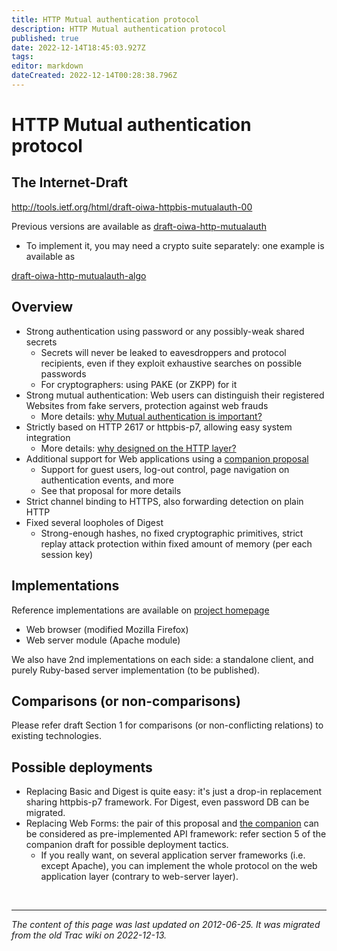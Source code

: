```yaml
---
title: HTTP Mutual authentication protocol
description: HTTP Mutual authentication protocol
published: true
date: 2022-12-14T18:45:03.927Z
tags: 
editor: markdown
dateCreated: 2022-12-14T00:28:38.796Z
---
```


# HTTP Mutual authentication protocol
## The Internet-Draft

http://tools.ietf.org/html/draft-oiwa-httpbis-mutualauth-00

Previous versions are available as [draft-oiwa-http-mutualauth](http://tools.ietf.org/html/draft-oiwa-http-mutualauth)

 * To implement it, you may need a crypto suite separately: one example is available as 

[draft-oiwa-http-mutualauth-algo](http://tools.ietf.org/html/draft-oiwa-http-mutualauth-algo)

## Overview

* Strong authentication using password or any possibly-weak shared secrets
  *  Secrets will never be leaked to eavesdroppers and protocol recipients, even if they exploit exhaustive searches on possible passwords
  *  For cryptographers: using PAKE (or ZKPP) for it 
* Strong mutual authentication: Web users can distinguish their registered Websites from fake servers, protection against web frauds
  * More details: [why Mutual authentication is important?](/group/httpbis/HttpAuthProposals/MutualAuth/MutualTrustDesign) 
* Strictly based on HTTP 2617 or httpbis-p7, allowing easy system integration
  *  More details: [why designed on the HTTP layer?](/group/httpbis/HttpAuthProposals/MutualAuth/LayeringDesigns) 
* Additional support for Web applications using a [companion proposal](/group/httpbis/HttpAuthProposals/AuthExtension)
  *  Support for guest users, log-out control, page navigation on authentication events, and more
  *  See that proposal for more details 
* Strict channel binding to HTTPS, also forwarding detection on plain HTTP
* Fixed several loopholes of Digest
  *  Strong-enough hashes, no fixed cryptographic primitives, strict replay attack protection within fixed amount of memory (per each session key) 

## Implementations

Reference implementations are available on [project homepage](https://www.rcis.aist.go.jp/special/MutualAuth/)

* Web browser (modified Mozilla Firefox)
* Web server module (Apache module) 

We also have 2nd implementations on each side: a standalone client, and purely Ruby-based server implementation (to be published).

## Comparisons (or non-comparisons)

Please refer draft Section 1 for comparisons (or non-conflicting relations) to existing technologies.

## Possible deployments

* Replacing Basic and Digest is quite easy: it's just a drop-in replacement sharing httpbis-p7 framework. For Digest, even password DB can be migrated.
* Replacing Web Forms: the pair of this proposal and [the companion](/group/httpbis/HttpAuthProposals/AuthExtension) can be considered as pre-implemented API framework: refer section 5 of the companion draft for possible deployment tactics.
  * If you really want, on several application server frameworks (i.e. except Apache), you can implement the whole protocol on the web application layer (contrary to web-server layer). 
        
        
&nbsp;
&nbsp;
&nbsp;
&nbsp;

---

*The content of this page was last updated on 2012-06-25. It was migrated from the old Trac wiki on 2022-12-13.*